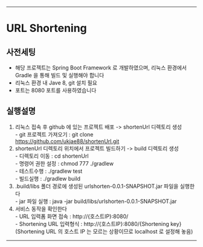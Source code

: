 ***
# URL Shortening

## 사전세팅   
* 해당 프로젝트는 Spring Boot Framework 로 개발하였으며, 리눅스 환경에서 Gradle 을 통해 빌드 및 실행해야 합니다   
* 리눅스 환경 내 Jave 8, git 설치 필요   
* 포트는 8080 포트를 사용하였습니다   
   
## 실행설명   
  1. 리눅스 접속 후 github 에 있는 프로젝트 배포 -> shortenUrl 디렉토리 생성   
    - git 프로젝트 가져오기 : git clone https://github.com/ukjae88/shortenUrl.git   
  2. shortenUrl 디렉토리 위치에서 프로젝트 빌드하기 -> build 디렉토리 생성  
    - 디렉토리 이동 : cd shortenUrl   
    - 명령어 권한 설정 : chmod 777 ./gradlew   
	- 테스트수행 : ./gradlew test  
	- 빌드실행 : ./gradlew build   
  3. .build/libs 폴더 경로에 생성된 urlshorten-0.0.1-SNAPSHOT.jar 파일을 실행한다   
    - jar 파일 실행 : java -jar build/libs/urlshorten-0.0.1-SNAPSHOT.jar   
  4. 서비스 동작을 확인한다   
	- URL 입력폼 화면 접속 : http://{호스트IP}:8080/   
	- Shortening URL 입력형식 : http://{호스트IP}:8080/{Shortening key}   
	  (Shortening URL 의 호스트 IP 는 모르는 상황이므로 localhost 로 설정해 놓음)   
   
***